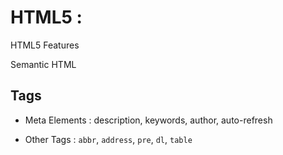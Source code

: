 # HTML5 :


HTML5 Features

Semantic HTML 

## Tags 

- Meta Elements : description, keywords, author, auto-refresh

- Other Tags : `abbr`, `address`, `pre`, `dl`, `table`

